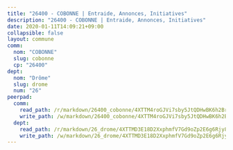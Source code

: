 ```yaml
---
title: "26400 - COBONNE | Entraide, Annonces, Initiatives"
description: "26400 - COBONNE | Entraide, Annonces, Initiatives"
date: 2020-01-11T14:09:21+09:00
collapsible: false
layout: commune
comm:
  nom: "COBONNE"
  slug: cobonne
  cp: "26400"
dept:
  nom: "Drôme"
  slug: drome
  num: "26"
peerpad:
  comm:
    read_path: /r/markdown/26400_cobonne/4XTTM4roGJVi7sby5JtQDHwBK6h2BrDQJ1YUVWFTBuQUmSKuM
    write_path: /w/markdown/26400_cobonne/4XTTM4roGJVi7sby5JtQDHwBK6h2BrDQJ1YUVWFTBuQUmSKuM-K3TgTv8EijCwZdXgmRVvWJ11mAcYrZrQV9duKrXtFEbXYqDTmDdWi7bsBJ4kdXknaRre81teCVTLkxCEmmtEdFZmBVA6feriVHo43sgVKgiCfPuPwdZEEggJCmcWsPHaqMPxdgV9
  dept:
    read_path: /r/markdown/26_drome/4XTTMD3E18D2XxphmfV7Gd9oZp2E6g6Rjy8yoyyuT4SyeeDZv
    write_path: /w/markdown/26_drome/4XTTMD3E18D2XxphmfV7Gd9oZp2E6g6Rjy8yoyyuT4SyeeDZv-K3TgUGX4nG6FnUgVjDeodHJBzD4Z7jTqAJwquijk1LCW8AWc9CAemuRZDQCZC8aha3sgQcHNRUHizJ1bQGiTeNjxAKKxoxsNxcJ7pjGzQ4icP1ftCA9sHED31LddZbCgpf6zkM4Q
---
```


